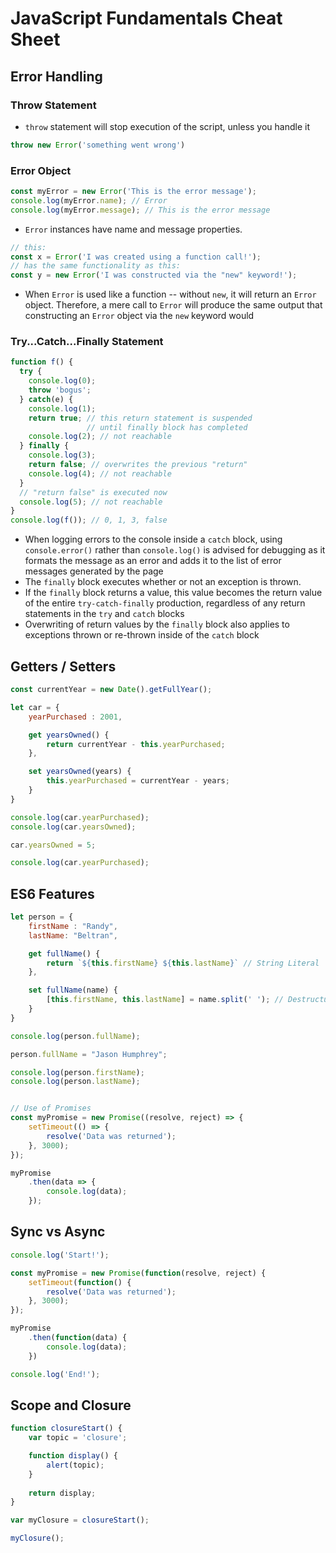 # JavaScript Fundamentals Cheat Sheet

## Error Handling

### Throw Statement

 - `throw` statement will stop execution of the script, unless you handle it

```javascript
throw new Error('something went wrong')
```

### Error Object

```javascript
const myError = new Error('This is the error message');
console.log(myError.name); // Error
console.log(myError.message); // This is the error message
```
 - `Error` instances have name and message properties.

```javascript
// this:
const x = Error('I was created using a function call!');
​​​​// has the same functionality as this:
const y = new Error('I was constructed via the "new" keyword!');
```
 - When `Error` is used like a function -- without `new`, it will return an `Error` object. Therefore, a mere call to `Error` will produce the same output that constructing an `Error` object via the `new` keyword would

### Try...Catch...Finally Statement

```javascript
function f() {
  try {
    console.log(0);
    throw 'bogus';
  } catch(e) {
    console.log(1);
    return true; // this return statement is suspended
                 // until finally block has completed
    console.log(2); // not reachable
  } finally {
    console.log(3);
    return false; // overwrites the previous "return"
    console.log(4); // not reachable
  }
  // "return false" is executed now  
  console.log(5); // not reachable
}
console.log(f()); // 0, 1, 3, false
```
 - When logging errors to the console inside a `catch` block, using `console.error()` rather than `console.log()` is advised for debugging as it formats the message as an error and adds it to the list of error messages generated by the page
 - The `finally` block executes whether or not an exception is thrown.
 - If the `finally` block returns a value, this value becomes the return value of the entire  `try-catch-finally` production, regardless of any return statements in the `try` and `catch` blocks
 - Overwriting of return values by the `finally` block also applies to exceptions thrown or re-thrown inside of the `catch` block

## Getters / Setters

```javascript
const currentYear = new Date().getFullYear();

let car = {
    yearPurchased : 2001,

    get yearsOwned() {
        return currentYear - this.yearPurchased;
    },

    set yearsOwned(years) {
        this.yearPurchased = currentYear - years;
    }
}

console.log(car.yearPurchased);
console.log(car.yearsOwned);

car.yearsOwned = 5;

console.log(car.yearPurchased);
```

## ES6 Features

```javascript
let person = {
    firstName : "Randy",
    lastName: "Beltran",

    get fullName() {
        return `${this.firstName} ${this.lastName}` // String Literal
    },

    set fullName(name) {
        [this.firstName, this.lastName] = name.split(' '); // Destructuring Assignment
    }
}

console.log(person.fullName);

person.fullName = "Jason Humphrey";

console.log(person.firstName);
console.log(person.lastName);


// Use of Promises
const myPromise = new Promise((resolve, reject) => {
    setTimeout(() => {
        resolve('Data was returned');
    }, 3000);
});

myPromise
    .then(data => {
        console.log(data);
    });
```
## Sync vs Async

```javascript
console.log('Start!');

const myPromise = new Promise(function(resolve, reject) {
    setTimeout(function() {
        resolve('Data was returned');
    }, 3000);
});

myPromise
    .then(function(data) {
        console.log(data);
    })

console.log('End!');
```

## Scope and Closure

```javascript
function closureStart() {
    var topic = 'closure';

    function display() {
        alert(topic);
    }
    
    return display;
}

var myClosure = closureStart();

myClosure();
```